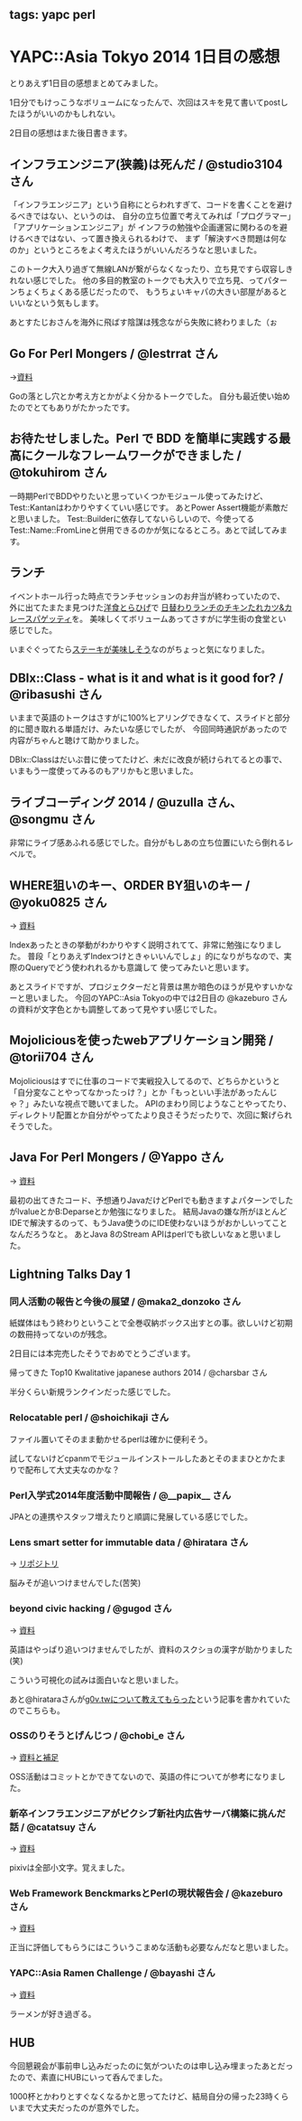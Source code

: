 tags: yapc perl
---
# YAPC::Asia Tokyo 2014 1日目の感想

とりあえず1日目の感想まとめてみました。

1日分でもけっこうなボリュームになったんで、次回はスキを見て書いてpostしたほうがいいのかもしれない。

2日目の感想はまた後日書きます。

## インフラエンジニア(狭義)は死んだ / @studio3104 さん

「インフラエンジニア」という自称にとらわれすぎて、コードを書くことを避けるべきではない、というのは、
自分の立ち位置で考えてみれば「プログラマー」「アプリケーションエンジニア」が
インフラの勉強や企画運営に関わるのを避けるべきではない、って置き換えられるわけで、
まず「解決すべき問題は何なのか」というところをよく考えたほうがいいんだろうなと思いました。

このトーク大入り過ぎて無線LANが繋がらなくなったり、立ち見ですら収容しきれない感じでした。
他の多目的教室のトークでも大入りで立ち見、ってパターンちょくちょくある感じだったので、
もうちょいキャパの大きい部屋があるといいなという気もします。

あとすたじおさんを海外に飛ばす陰謀は残念ながら失敗に終わりました（ぉ

## Go For Perl Mongers / @lestrrat さん

→[資料](http://go-talks.appspot.com/github.com/lestrrat/go-slides/2014-yapcasia-go-for-perl-mongers/main.slide#1)

Goの落とし穴とか考え方とかがよく分かるトークでした。
自分も最近使い始めたのでとてもありがたかったです。

## お待たせしました。Perl で BDD を簡単に実践する最高にクールなフレームワークができました / @tokuhirom さん

一時期PerlでBDDやりたいと思っていくつかモジュール使ってみたけど、Test::Kantanはわかりやすくていい感じです。
あとPower Assert機能が素敵だと思いました。
Test::Builderに依存してないらしいので、今使ってるTest::Name::FromLineと併用できるのかが気になるところ。あとで試してみます。

## ランチ

イベントホール行った時点でランチセッションのお弁当が終わっていたので、
外に出てたまたま見つけた[洋食とらひげ](http://r.gnavi.co.jp/5a0gvdh50000/)で
[日替わりランチのチキンたれカツ&カレースパゲッティ](https://twitter.com/Niratama/status/505199320321118208)を。
美味しくてボリュームあってさすがに学生街の食堂とい感じでした。

いまぐぐってたら[ステーキが美味しそう](http://hamarepo.com/story.php?page_no=1&story_id=2857)なのがちょっと気になりました。

## DBIx::Class - what is it and what is it good for? / @ribasushi さん

いままで英語のトークはさすがに100%ヒアリングできなくて、スライドと部分的に聞き取れる単語だけ、みたいな感じでしたが、
今回同時通訳があったので内容がちゃんと聴けて助かりました。

DBIx::Classはだいぶ昔に使ってたけど、未だに改良が続けられてるとの事で、いまもう一度使ってみるのもアリかもと思いました。

## ライブコーディング 2014 / @uzulla さん、 @songmu さん

非常にライブ感あふれる感じでした。自分がもしあの立ち位置にいたら倒れるレベルで。

## WHERE狙いのキー、ORDER BY狙いのキー / @yoku0825 さん

→ [資料](http://www.slideshare.net/yoku0825/whereorder-by)

Indexあったときの挙動がわかりやすく説明されてて、非常に勉強になりました。
普段「とりあえずIndexつけときゃいいんでしょ」的になりがちなので、実際のQueryでどう使われれるかも意識して
使ってみたいと思います。

あとスライドですが、プロジェクターだと背景は黒か暗色のほうが見やすいかなーと思いました。
今回のYAPC::Asia Tokyoの中では2日目の @kazeburo さんの資料が文字色とかも調整してあって見やすい感じでした。

## Mojoliciousを使ったwebアプリケーション開発 / @torii704 さん

Mojoliciousはすでに仕事のコードで実戦投入してるので、どちらかというと
「自分変なことやってなかったっけ？」とか「もっといい手法があったんじゃ？」みたいな視点で聴いてました。
APIのまわり同じようなことやってたり、ディレクトリ配置とか自分がやってたより良さそうだったりで、次回に繋げられそうでした。

## Java For Perl Mongers / @Yappo さん

→ [資料](http://yappo.github.io/talks/20140829-yapcasia2014-javaforperlmongers/#/title)

最初の出てきたコード、予想通りJavaだけどPerlでも動きますよパターンでしたがlvalueとかB:Deparseとか勉強になりました。
結局Javaの嫌な所がほとんどIDEで解決するのって、もうJava使うのにIDE使わないほうがおかしいってことなんだろうなと。
あとJava 8のStream APIはperlでも欲しいなぁと思いました。

## Lightning Talks Day 1

### 同人活動の報告と今後の展望 / @maka2_donzoko さん

紙媒体はもう終わりということで全巻収納ボックス出すとの事。欲しいけど初期の数冊持ってないのが残念。

2日目には本完売したそうでおめでとうございます。

帰ってきた Top10 Kwalitative japanese authors 2014 / @charsbar さん

半分くらい新規ランクインだった感じでした。

### Relocatable perl / @shoichikaji さん

ファイル置いてそのまま動かせるperlは確かに便利そう。

試してないけどcpanmでモジュールインストールしたあとそのままひとかたまりで配布して大丈夫なのかな？

### Perl入学式2014年度活動中間報告 / @\_\_papix\_\_ さん

JPAとの連携やスタッフ増えたりと順調に発展している感じでした。

### Lens smart setter for immutable data / @hiratara さん

→ [リポジトリ](https://github.com/hiratara/p5-Lens)

脳みそが追いつけませんでした(苦笑)

### beyond civic hacking / @gugod さん

→ [資料](https://github.com/gugod/yapcasia-g0v-lt/blob/master/index.org)

英語はやっぱり追いつけませんでしたが、資料のスクショの漢字が助かりました(笑)

こういう可視化の試みは面白いなと思いました。

あと@hirataraさんが[g0v.twについて教えてもらった](http://hiratara.github.io/posts/2014-08-29-YAPCAsia2014_g0v.html)という記事を書かれていたのでこちらも。

### OSSのりそうとげんじつ / @chobi_e さん

→ [資料と補足](https://gist.github.com/chobie/915ec6d5a1e945be716d)

OSS活動はコミットとかできてないので、英語の件についてが参考になりました。

### 新卒インフラエンジニアがピクシブ新社内広告サーバ構築に挑んだ話 / @catatsuy さん

→ [資料](http://catatsuy.hateblo.jp/entry/2014/08/30/011301)

pixivは全部小文字。覚えました。

### Web Framework BenckmarksとPerlの現状報告会 / @kazeburo さん

→ [資料](http://www.slideshare.net/kazeburo/yapcasia-2014lttfb)

正当に評価してもらうにはこういうこまめな活動も必要なんだなと思いました。

### YAPC::Asia Ramen Challenge / @bayashi さん

→ [資料](http://bayashi.net/diary/2014/0829)

ラーメンが好き過ぎる。

## HUB

今回懇親会が事前申し込みだったのに気がついたのは申し込み埋まったあとだったので、素直にHUBにいって呑んでました。

1000杯とかわりとすぐなくなるかと思ってたけど、結局自分の帰った23時くらいまで大丈夫だったのが意外でした。
